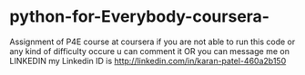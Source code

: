 # python-for-Everybody-coursera-
Assignment of  P4E course at coursera
if you are not able to run this code or any kind of difficulty occure u can comment it OR you can message me on LINKEDIN
my Linkedin ID is http://linkedin.com/in/karan-patel-460a2b150
